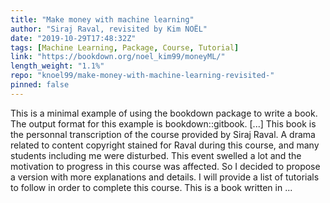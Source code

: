 ```yaml
---
title: "Make money with machine learning"
author: "Siraj Raval, revisited by Kim NOËL"
date: "2019-10-29T17:48:32Z"
tags: [Machine Learning, Package, Course, Tutorial]
link: "https://bookdown.org/noel_kim99/moneyML/"
length_weight: "1.1%"
repo: "knoel99/make-money-with-machine-learning-revisited-"
pinned: false
---
```


This is a minimal example of using the bookdown package to write a book. The output format for this example is bookdown::gitbook. [...] This book is the personnal transcription of the course provided by Siraj Raval. A drama related to content copyright stained for Raval during this course, and many students including me were disturbed. This event swelled a lot and the motivation to progress in this course was affected. So I decided to propose a version with more explanations and details. I will provide a list of tutorials to follow in order to complete this course. This is a book written in ...
